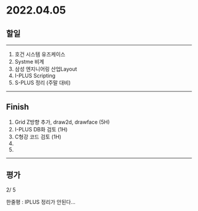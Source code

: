 # 2022.04.05

## 할일

------

1. 호건 시스템 유즈케이스
2. Systme 비계
3. 삼성 엔지니어링 산업Layout
4. I-PLUS Scripting
5. S-PLUS 정리 (주말 대비)





------

## Finish

1. Grid Z방향 추가, draw2d, drawface (5H)
2. I-PLUS DB화 검토 (1H)
3. C형강 코드 검토 (1H)
4. 
5. 


------

## 평가

 2/ 5

한줄평 : IPLUS 정리가 안된다...